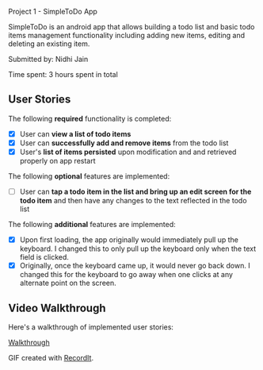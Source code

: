  Project 1 - SimpleToDo App

SimpleToDo is an android app that allows building a todo list and basic todo items management functionality including adding new items, editing and deleting an existing item.

Submitted by: Nidhi Jain 

Time spent: 3 hours spent in total

## User Stories

The following **required** functionality is completed:

* [X] User can **view a list of todo items**
* [X] User can **successfully add and remove items** from the todo list
* [X] User's **list of items persisted** upon modification and and retrieved properly on app restart

The following **optional** features are implemented:

* [ ] User can **tap a todo item in the list and bring up an edit screen for the todo item** and then have any changes to the text reflected in the todo list

The following **additional** features are implemented:

* [X] Upon first loading, the app originally would immediately pull up the keyboard. I changed this to only pull up the keyboard only when the text field is clicked. 
* [X] Originally, once the keyboard came up, it would never go back down. I changed this for the keyboard to go away when one clicks at any alternate point on the screen. 

## Video Walkthrough

Here's a walkthrough of implemented user stories:

[Walkthrough](src1.gif)

GIF created with [RecordIt](http://recordit.co/).

